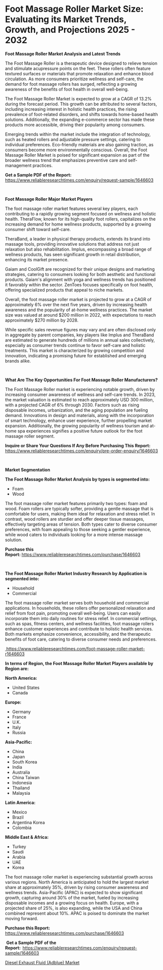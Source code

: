 <p><h1>Foot Massage Roller Market Size: Evaluating its Market Trends, Growth, and Projections 2025 - 2032</h1></p><p><strong>Foot Massage Roller Market Analysis and Latest Trends</strong></p>
<p><p>The Foot Massage Roller is a therapeutic device designed to relieve tension and stimulate acupressure points on the feet. These rollers often feature textured surfaces or materials that promote relaxation and enhance blood circulation. As more consumers prioritize wellness and self-care, the demand for foot massage rollers has surged, reflecting a growing awareness of the benefits of foot health in overall well-being.</p><p>The Foot Massage Roller Market is expected to grow at a CAGR of 13.2% during the forecast period. This growth can be attributed to several factors, including increasing interest in holistic health practices, the rising prevalence of foot-related disorders, and shifts towards home-based health solutions. Additionally, the expanding e-commerce sector has made these products more accessible, driving their popularity among consumers.</p><p>Emerging trends within the market include the integration of technology, such as heated rollers and adjustable pressure settings, catering to individual preferences. Eco-friendly materials are also gaining traction, as consumers become more environmentally conscious. Overall, the Foot Massage Roller Market is poised for significant expansion as part of the broader wellness trend that emphasizes preventive care and self-management practices.</p></p>
<p><strong>Get a Sample PDF of the Report:&nbsp;</strong> <a href="https://www.reliableresearchtimes.com/enquiry/request-sample/1646603?utm_campaign=2240&utm_medium=2&utm_source=Github&utm_content=ia&utm_term=09022025&utm_id=foot-massage-roller">https://www.reliableresearchtimes.com/enquiry/request-sample/1646603</a></p>
<p>&nbsp;</p>
<p><strong>Foot Massage Roller Major Market Players</strong></p>
<p><p>The foot massage roller market features several key players, each contributing to a rapidly growing segment focused on wellness and holistic health. TheraFlow, known for its high-quality foot rollers, capitalizes on the increasing demand for home wellness products, supported by a growing consumer shift toward self-care. </p><p>TheraBand, a leader in physical therapy products, extends its brand into massage tools, providing innovative solutions that address not just relaxation but also rehabilitation. Implus, encompassing a broad range of wellness products, has seen significant growth in retail distribution, enhancing its market presence.</p><p>Gaiam and CoolGift are recognized for their unique designs and marketing strategies, catering to consumers looking for both aesthetic and functional products. Gaiam's alignment with yoga and wellness trends has positioned it favorably within the sector. ZenToes focuses specifically on foot health, offering specialized products that appeal to niche markets.</p><p>Overall, the foot massage roller market is projected to grow at a CAGR of approximately 6% over the next five years, driven by increasing health awareness and the popularity of at-home wellness practices. The market size was valued at around $200 million in 2022, with expectations to reach approximately $270 million by 2028.</p><p>While specific sales revenue figures may vary and are often disclosed only in aggregate by parent companies, key players like Implus and TheraBand are estimated to generate hundreds of millions in annual sales collectively, especially as consumer trends continue to favor self-care and holistic treatments. This market is characterized by growing competition and innovation, indicating a promising future for established and emerging brands alike.</p></p>
<p>&nbsp;</p>
<p><strong>What Are The Key Opportunities For Foot Massage Roller Manufacturers?</strong></p>
<p><p>The Foot Massage Roller market is experiencing notable growth, driven by increasing consumer awareness of wellness and self-care trends. In 2023, the market valuation is estimated to reach approximately USD 300 million, with a projected CAGR of 6% through 2030. Factors such as rising disposable incomes, urbanization, and the aging population are fueling demand. Innovations in design and materials, along with the incorporation of smart technology, enhance user experience, further propelling market expansion. Additionally, the growing popularity of wellness tourism and at-home spa experiences signifies a positive future outlook for the foot massage roller segment.</p></p>
<p><strong>Inquire or Share Your Questions If Any Before Purchasing This Report:</strong> <a href="https://www.reliableresearchtimes.com/enquiry/pre-order-enquiry/1646603?utm_campaign=2240&utm_medium=2&utm_source=Github&utm_content=ia&utm_term=09022025&utm_id=foot-massage-roller">https://www.reliableresearchtimes.com/enquiry/pre-order-enquiry/1646603</a></p>
<p>&nbsp;</p>
<p><strong>Market Segmentation</strong></p>
<p><strong>The Foot Massage Roller Market Analysis by types is segmented into:</strong></p>
<p><ul><li>Foam</li><li>Wood</li></ul></p>
<p><p>The foot massage roller market features primarily two types: foam and wood. Foam rollers are typically softer, providing a gentle massage that is comfortable for users, making them ideal for relaxation and stress relief. In contrast, wood rollers are sturdier and offer deeper tissue massages, effectively targeting areas of tension. Both types cater to diverse consumer preferences, with foam appealing to those seeking a gentler experience, while wood caters to individuals looking for a more intense massage solution.</p></p>
<p><strong>Purchase this Report:&nbsp;</strong><a href="https://www.reliableresearchtimes.com/purchase/1646603?utm_campaign=2240&utm_medium=2&utm_source=Github&utm_content=ia&utm_term=09022025&utm_id=foot-massage-roller">https://www.reliableresearchtimes.com/purchase/1646603</a></p>
<p>&nbsp;</p>
<p><strong>The Foot Massage Roller Market Industry Research by Application is segmented into:</strong></p>
<p><ul><li>Household</li><li>Commercial</li></ul></p>
<p><p>The foot massage roller market serves both household and commercial applications. In households, these rollers offer personalized relaxation and relief from foot pain, promoting overall well-being. Users can easily incorporate them into daily routines for stress relief. In commercial settings, such as spas, fitness centers, and wellness facilities, foot massage rollers enhance customer experiences and contribute to holistic health services. Both markets emphasize convenience, accessibility, and the therapeutic benefits of foot care, catering to diverse consumer needs and preferences.</p></p>
<p><a href="https://www.reliableresearchtimes.com/foot-massage-roller-market-r1646603?utm_campaign=2240&utm_medium=2&utm_source=Github&utm_content=ia&utm_term=09022025&utm_id=foot-massage-roller">&nbsp;https://www.reliableresearchtimes.com/foot-massage-roller-market-r1646603</a></p>
<p><strong>In terms of Region, the Foot Massage Roller Market Players available by Region are:</strong></p>
<p>
    <p> <strong> North America: </strong>
        <ul>
            <li>United States</li>
            <li>Canada</li>
        </ul>
        </p> 
    <p> <strong> Europe: </strong>
        <ul>
            <li>Germany</li>
            <li>France</li>
            <li>U.K.</li>
            <li>Italy</li>
            <li>Russia</li>
        </ul>
        </p> 
    <p> <strong> Asia-Pacific: </strong>
        <ul>
            <li>China</li>
            <li>Japan</li>
            <li>South Korea</li>
            <li>India</li>
            <li>Australia</li>
            <li>China Taiwan</li>
            <li>Indonesia</li>
            <li>Thailand</li>
            <li>Malaysia</li>
        </ul>
        </p> 
    <p> <strong> Latin America: </strong>
        <ul>
            <li>Mexico</li>
            <li>Brazil</li>
            <li>Argentina Korea</li>
            <li>Colombia</li>
        </ul>
        </p> 
    <p> <strong> Middle East & Africa: </strong>
        <ul>
            <li>Turkey</li>
            <li>Saudi</li>
            <li>Arabia</li>
            <li>UAE</li>
            <li>Korea</li>
        </ul>
    </p>
    </p>
<p><p>The foot massage roller market is experiencing substantial growth across various regions. North America is anticipated to hold the largest market share at approximately 35%, driven by rising consumer awareness and wellness trends. Asia-Pacific (APAC) is expected to show significant growth, capturing around 30% of the market, fueled by increasing disposable incomes and a growing focus on health. Europe, with a projected share of 25%, is also expanding, while the USA and China combined represent about 10%. APAC is poised to dominate the market moving forward.</p></p>
<p><strong>Purchase this Report: </strong><a href="https://www.reliableresearchtimes.com/purchase/1646603?utm_campaign=2240&utm_medium=2&utm_source=Github&utm_content=ia&utm_term=09022025&utm_id=foot-massage-roller">https://www.reliableresearchtimes.com/purchase/1646603</a></p>
<p>&nbsp;<strong>Get a Sample PDF of the Report:&nbsp;&nbsp;</strong><a href="https://www.reliableresearchtimes.com/enquiry/request-sample/1646603?utm_campaign=2240&utm_medium=2&utm_source=Github&utm_content=ia&utm_term=09022025&utm_id=foot-massage-roller">https://www.reliableresearchtimes.com/enquiry/request-sample/1646603</a></p>
<p><strong></strong></p>
<p><p><a href="https://www.linkedin.com/pulse/comprehensive-analysis-diesel-exhaust-fluid-adblue-market-growth-mzoce?utm_campaign=2240&utm_medium=2&utm_source=Github&utm_content=ia&utm_term=09022025&utm_id=foot-massage-roller">Diesel Exhaust Fluid (Adblue) Market</a></p></p>